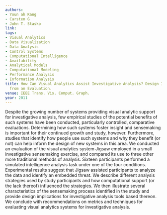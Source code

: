 ```yaml
---
authors:
- Youn ah Kang
- Carsten G
- John T. Stasko
link:
tags:
- Visual Analytics
- Data Visualization
- Data Analysis
- Control Systems
- Computational Intelligence
- Availability
- Analytical Models
- Computational Modeling
- Performance Analysis
- Information Analysis
title: How Can Visual Analytics Assist Investigative Analysis? Design Implications
  from an Evaluation.
venue: IEEE Trans. Vis. Comput. Graph.
year: 2011
---
```

Despite the growing number of systems providing visual analytic support for investigative analysis, few empirical studies of the potential benefits of such systems have been conducted, particularly controlled, comparative evaluations. Determining how such systems foster insight and sensemaking is important for their continued growth and study, however. Furthermore, studies that identify how people use such systems and why they benefit (or not) can help inform the design of new systems in this area. We conducted an evaluation of the visual analytics system Jigsaw employed in a small investigative sensemaking exercise, and compared its use to three other more traditional methods of analysis. Sixteen participants performed a simulated intelligence analysis task under one of the four conditions. Experimental results suggest that Jigsaw assisted participants to analyze the data and identify an embedded threat. We describe different analysis strategies used by study participants and how computational support (or the lack thereof) influenced the strategies. We then illustrate several characteristics of the sensemaking process identified in the study and provide design implications for investigative analysis tools based thereon. We conclude with recommendations on metrics and techniques for evaluating visual analytics systems for investigative analysis.